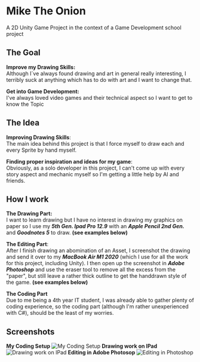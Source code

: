 
# Mike The Onion

A 2D Unity Game Project in the context of a Game Development school project

## The Goal

**Improve my Drawing Skills:** \
Although I´ve always found drawing and art in general really interesting, I terribly suck at anything which has to do with art and I want to change that.

**Get into Game Development:** \
I've always loved video games and their technical aspect so I want to get to know the Topic

## The Idea

**Improving Drawing Skills**: \
The main idea behind this project is that I force myself to draw each and every Sprite by hand myself.

**Finding proper inspiration and ideas for my game**: \
  Obviously, as a solo developer in this project, I can't come up with every story aspect and mechanic myself so I'm getting a little help by AI and friends.

## How I work

**The Drawing Part:** \
I want to learn drawing but I have no interest in drawing my graphics on paper so I use my ***5th Gen. Ipad Pro 12.9*** with an ***Apple Pencil 2nd Gen.*** and ***Goodnotes 5*** to draw. ****(see examples below)****

**The Editing Part**: \
After I finish drawing an abomination of an Asset, I screenshot the drawing and send it over to my ***MacBook Air M1 2020*** (which I use for all the work for this project, including Unity). I then open up the screenshot in ***Adobe Photoshop*** and use the eraser tool to remove all the excess from the "paper", but still leave a rather thick outline to get the handdrawn style of the game. ****(see examples below)****

**The Coding Part** \
Due to me being a 4th year IT student, I was already able to gather plenty of coding experience, so the coding part (although I'm rather unexperienced with C#), should be the least of my worries.

## Screenshots
**My Coding Setup**
![My Coding Setup](https://github.com/user-attachments/assets/6a9a5e27-2066-4546-b0ae-39f3206c62f6)
**Drawing work on IPad**
![Drawing work on IPad](https://github.com/user-attachments/assets/2a39bebf-d506-4841-ac6e-702c0b36a707)
**Editing in Adobe Photosop**
![Editing in Photoshop](https://github.com/user-attachments/assets/d8e6e374-3e55-4a26-a274-dfc4bf38c201)


